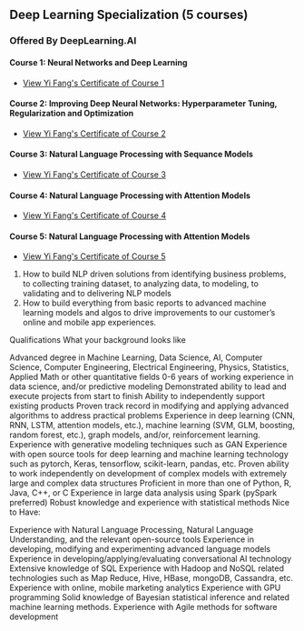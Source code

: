 ## Deep Learning Specialization (5 courses)
### Offered By DeepLearning.AI

#### Course 1: Neural Networks and Deep Learning
* [View Yi Fang's Certificate of Course 1](https://coursera.org/share/9198bf9e5641668612752b5cd17be8a2)
#### Course 2: Improving Deep Neural Networks: Hyperparameter Tuning, Regularization and Optimization
* [View Yi Fang's Certificate of Course 2](https://coursera.org/share/29cb8758fa5da57d4c1c1237f9736e88)
#### Course 3: Natural Language Processing with Sequance Models
* [View Yi Fang's Certificate of Course 3]()
#### Course 4: Natural Language Processing with Attention Models 
* [View Yi Fang's Certificate of Course 4]()
#### Course 5: Natural Language Processing with Attention Models 
* [View Yi Fang's Certificate of Course 5]()

1. How to build NLP driven solutions from identifying business problems, to collecting training dataset, to analyzing data, to modeling, to validating and to delivering NLP models
2. How to build everything from basic reports to advanced machine learning models and algos to drive improvements to our customer’s online and mobile app experiences.













Qualifications
What your background looks like

Advanced degree in Machine Learning, Data Science, AI, Computer Science, Computer Engineering, Electrical Engineering, Physics, Statistics, Applied Math or other quantitative fields
0-6 years of working experience in data science, and/or predictive modeling
Demonstrated ability to lead and execute projects from start to finish
Ability to independently support existing products
Proven track record in modifying and applying advanced algorithms to address practical problems
Experience in deep learning (CNN, RNN, LSTM, attention models, etc.), machine learning (SVM, GLM, boosting, random forest, etc.), graph models, and/or, reinforcement learning.
Experience with generative modeling techniques such as GAN
Experience with open source tools for deep learning and machine learning technology such as pytorch, Keras, tensorflow, scikit-learn, pandas, etc.
Proven ability to work independently on development of complex models with extremely large and complex data structures
Proficient in more than one of Python, R, Java, C++, or C
Experience in large data analysis using Spark (pySpark preferred)
Robust knowledge and experience with statistical methods
Nice to Have:

Experience with Natural Language Processing, Natural Language Understanding, and the relevant open-source tools
Experience in developing, modifying and experimenting advanced language models
Experience in developing/applying/evaluating conversational AI technology
Extensive knowledge of SQL
Experience with Hadoop and NoSQL related technologies such as Map Reduce, Hive, HBase, mongoDB, Cassandra, etc.
Experience with online, mobile marketing analytics
Experience with GPU programming
Solid knowledge of Bayesian statistical inference and related machine learning methods.
Experience with Agile methods for software development
